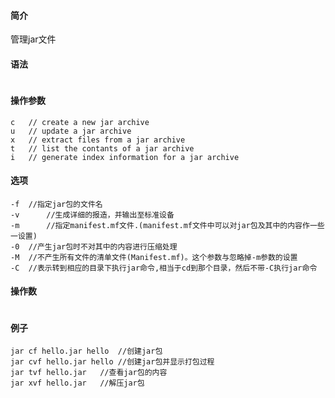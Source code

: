 #### 简介

管理jar文件

#### 语法

```

```

#### 操作参数

```
c 	// create a new jar archive
u	// update a jar archive
x	// extract files from a jar archive
t	// list the contants of a jar archive
i	// generate index information for a jar archive
```

#### 选项

```
-f 	//指定jar包的文件名
-v  	//生成详细的报造，并输出至标准设备
-m  	//指定manifest.mf文件.(manifest.mf文件中可以对jar包及其中的内容作一些一设置)
-0 	//产生jar包时不对其中的内容进行压缩处理
-M 	//不产生所有文件的清单文件(Manifest.mf)。这个参数与忽略掉-m参数的设置
-C 	//表示转到相应的目录下执行jar命令,相当于cd到那个目录，然后不带-C执行jar命令
```

#### 操作数

```

```



#### 例子

```
jar cf hello.jar hello	//创建jar包
jar cvf hello.jar hello	//创建jar包并显示打包过程
jar tvf hello.jar	//查看jar包的内容
jar xvf	hello.jar	//解压jar包
```